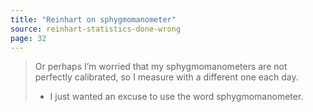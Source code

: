 ```yaml
---
title: "Reinhart on sphygmomanometer"
source: reinhart-statistics-done-wrong
page: 32
---
```


> Or perhaps I’m worried that my sphygmomanometers are not perfectly calibrated,
>   so I measure with a different one each day.
>
> * I just wanted an excuse to use the word sphygmomanometer.
